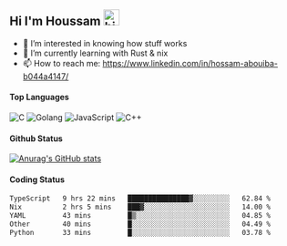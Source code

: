 ## Hi I'm Houssam <img src="https://user-images.githubusercontent.com/1303154/88677602-1635ba80-d120-11ea-84d8-d263ba5fc3c0.gif" width="28px" alt="hi">

- 👀 I’m interested in knowing how stuff works
- 🔭 I’m currently learning with Rust & nix
- 📫 How to reach me: https://www.linkedin.com/in/hossam-abouiba-b044a4147/

#### Top Languages

![C](https://img.shields.io/badge/c-%2300599C.svg?style=for-the-badge&logo=c&logoColor=white)
![Golang](https://img.shields.io/badge/go-blue?style=for-the-badge&logo=Goland)
![JavaScript](https://img.shields.io/badge/javascript-%23323330.svg?style=for-the-badge&logo=javascript&logoColor=%23F7DF1E)
![C++](https://img.shields.io/badge/C%2B%2B-blue?style=for-the-badge&logo=C%2B%2B)


#### Github Status
[![Anurag's GitHub stats](https://github-readme-stats.vercel.app/api?username=0xhoussam&theme=tokyonight)](https://github.com/anuraghazra/github-readme-stats)

#### Coding Status
<!--START_SECTION:waka-->

```txt
TypeScript   9 hrs 22 mins   ███████████████▓░░░░░░░░░   62.84 %
Nix          2 hrs 5 mins    ███▓░░░░░░░░░░░░░░░░░░░░░   14.00 %
YAML         43 mins         █▒░░░░░░░░░░░░░░░░░░░░░░░   04.85 %
Other        40 mins         █░░░░░░░░░░░░░░░░░░░░░░░░   04.49 %
Python       33 mins         █░░░░░░░░░░░░░░░░░░░░░░░░   03.78 %
```

<!--END_SECTION:waka-->
